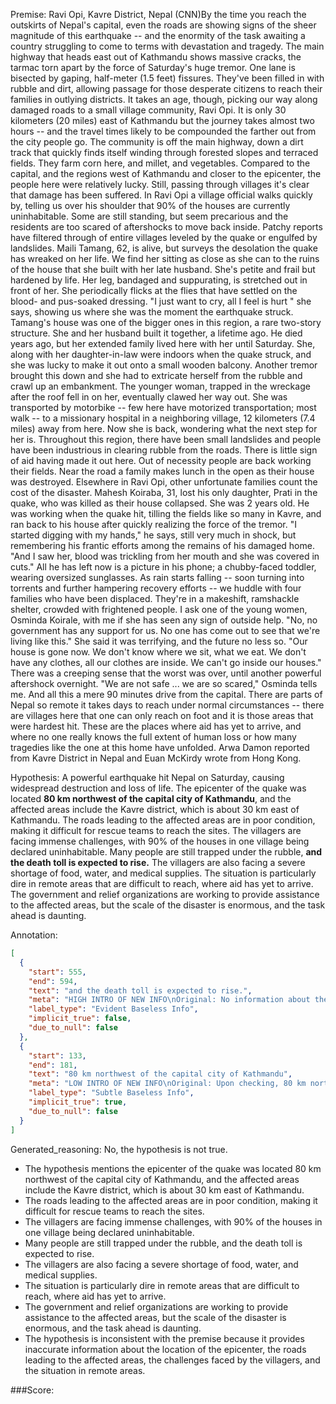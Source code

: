 
Premise:
Ravi Opi, Kavre District, Nepal (CNN)By the time you reach the outskirts of Nepal's capital, even the roads are showing signs of the sheer magnitude of this earthquake -- and the enormity of the task awaiting a country struggling to come to terms with devastation and tragedy. The main highway that heads east out of Kathmandu shows massive cracks, the tarmac torn apart by the force of Saturday's huge tremor. One lane is bisected by gaping, half-meter (1.5 feet) fissures. They've been filled in with rubble and dirt, allowing passage for those desperate citizens to reach their families in outlying districts. It takes an age, though, picking our way along damaged roads to a small village community, Ravi Opi. It is only 30 kilometers (20 miles) east of Kathmandu but the journey takes almost two hours -- and the travel times likely to be compounded the farther out from the city people go. The community is off the main highway, down a dirt track that quickly finds itself winding through forested slopes and terraced fields. They farm corn here, and millet, and vegetables. Compared to the capital, and the regions west of Kathmandu and closer to the epicenter, the people here were relatively lucky. Still, passing through villages it's clear that damage has been suffered. In Ravi Opi a village official walks quickly by, telling us over his shoulder that 90% of the houses are currently uninhabitable. Some are still standing, but seem precarious and the residents are too scared of aftershocks to move back inside. Patchy reports have filtered through of entire villages leveled by the quake or engulfed by landslides. Maili Tamang, 62, is alive, but surveys the desolation the quake has wreaked on her life. We find her sitting as close as she can to the ruins of the house that she built with her late husband. She's petite and frail but hardened by life. Her leg, bandaged and suppurating, is stretched out in front of her. She periodically flicks at the flies that have settled on the blood- and pus-soaked dressing. "I just want to cry, all I feel is hurt " she says, showing us where she was the moment the earthquake struck. Tamang's house was one of the bigger ones in this region, a rare two-story structure. She and her husband built it together, a lifetime ago. He died years ago, but her extended family lived here with her until Saturday. She, along with her daughter-in-law were indoors when the quake struck, and she was lucky to make it out onto a small wooden balcony. Another tremor brought this down and she had to extricate herself from the rubble and crawl up an embankment. The younger woman, trapped in the wreckage after the roof fell in on her, eventually clawed her way out. She was transported by motorbike -- few here have motorized transportation; most walk -- to a missionary hospital in a neighboring village, 12 kilometers (7.4 miles) away from here. Now she is back, wondering what the next step for her is. Throughout this region, there have been small landslides and people have been industrious in clearing rubble from the roads. There is little sign of aid having made it out here. Out of necessity people are back working their fields. Near the road a family makes lunch in the open as their house was destroyed. Elsewhere in Ravi Opi, other unfortunate families count the cost of the disaster. Mahesh Koiraba, 31, lost his only daughter, Prati in the quake, who was killed as their house collapsed. She was 2 years old. He was working when the quake hit, tilling the fields like so many in Kavre, and ran back to his house after quickly realizing the force of the tremor. "I started digging with my hands," he says, still very much in shock, but remembering his frantic efforts among the remains of his damaged home. "And I saw her, blood was trickling from her mouth and she was covered in cuts." All he has left now is a picture in his phone; a chubby-faced toddler, wearing oversized sunglasses. As rain starts falling -- soon turning into torrents and further hampering recovery efforts -- we huddle with four families who have been displaced. They're in a makeshift, ramshackle shelter, crowded with frightened people. I ask one of the young women, Osminda Koirale, with me if she has seen any sign of outside help. "No, no government has any support for us. No one has come out to see that we're living like this." She said it was terrifying, and the future no less so. "Our house is gone now. We don't know where we sit, what we eat. We don't have any clothes, all our clothes are inside. We can't go inside our houses." There was a creeping sense that the worst was over, until another powerful aftershock overnight. "We are not safe ... we are so scared," Osminda tells me. And all this a mere 90 minutes drive from the capital. There are parts of Nepal so remote it takes days to reach under normal circumstances -- there are villages here that one can only reach on foot and it is those areas that were hardest hit. These are the places where aid has yet to arrive, and where no one really knows the full extent of human loss or how many tragedies like the one at this home have unfolded. Arwa Damon reported from Kavre District in Nepal and Euan McKirdy wrote from Hong Kong.


Hypothesis:
A powerful earthquake hit Nepal on Saturday, causing widespread destruction and loss of life. The epicenter of the quake was located **80 km northwest of the capital city of Kathmandu**, and the affected areas include the Kavre district, which is about 30 km east of Kathmandu. The roads leading to the affected areas are in poor condition, making it difficult for rescue teams to reach the sites. The villagers are facing immense challenges, with 90% of the houses in one village being declared uninhabitable. Many people are still trapped under the rubble, **and the death toll is expected to rise.** The villagers are also facing a severe shortage of food, water, and medical supplies. The situation is particularly dire in remote areas that are difficult to reach, where aid has yet to arrive. The government and relief organizations are working to provide assistance to the affected areas, but the scale of the disaster is enormous, and the task ahead is daunting.

Annotation:
```json
[
  {
    "start": 555,
    "end": 594,
    "text": "and the death toll is expected to rise.",
    "meta": "HIGH INTRO OF NEW INFO\nOriginal: No information about the death toll\nGenerative: \"... and the death toll is expected to rise.\"",
    "label_type": "Evident Baseless Info",
    "implicit_true": false,
    "due_to_null": false
  },
  {
    "start": 133,
    "end": 181,
    "text": "80 km northwest of the capital city of Kathmandu",
    "meta": "LOW INTRO OF NEW INFO\nOriginal: Upon checking, 80 km northwest is equivalent to 30 km east of Kathmandu, however, this is not explicitly stated in the source content.\nGenerative: \"...80 km northwest of the capital city of Kathmandu...\"",
    "label_type": "Subtle Baseless Info",
    "implicit_true": true,
    "due_to_null": false
  }
]
```

Generated_reasoning:
No, the hypothesis is not true. 
- The hypothesis mentions the epicenter of the quake was located 80 km northwest of the capital city of Kathmandu, and the affected areas include the Kavre district, which is about 30 km east of Kathmandu. 
- The roads leading to the affected areas are in poor condition, making it difficult for rescue teams to reach the sites. 
- The villagers are facing immense challenges, with 90% of the houses in one village being declared uninhabitable. 
- Many people are still trapped under the rubble, and the death toll is expected to rise. 
- The villagers are also facing a severe shortage of food, water, and medical supplies. 
- The situation is particularly dire in remote areas that are difficult to reach, where aid has yet to arrive. 
- The government and relief organizations are working to provide assistance to the affected areas, but the scale of the disaster is enormous, and the task ahead is daunting. 
- The hypothesis is inconsistent with the premise because it provides inaccurate information about the location of the epicenter, the roads leading to the affected areas, the challenges faced by the villagers, and the situation in remote areas.

###Score:

